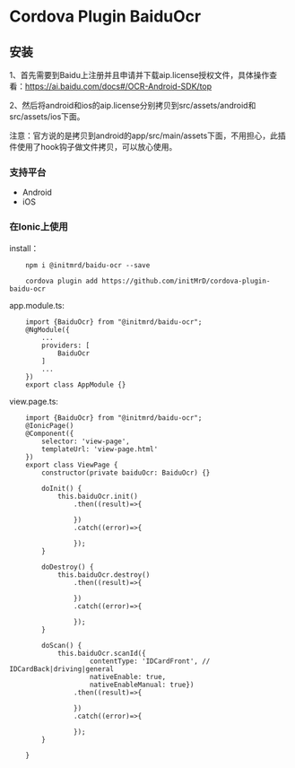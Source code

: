 # Cordova Plugin BaiduOcr

## 安装

1、首先需要到Baidu上注册并且申请并下载aip.license授权文件，具体操作查看：https://ai.baidu.com/docs#/OCR-Android-SDK/top

2、然后将android和ios的aip.license分别拷贝到src/assets/android和src/assets/ios下面。

注意：官方说的是拷贝到android的app/src/main/assets下面，不用担心，此插件使用了hook钩子做文件拷贝，可以放心使用。


### 支持平台

- Android
- iOS

### 在Ionic上使用

install：
```
    npm i @initmrd/baidu-ocr --save
```
```
    cordova plugin add https://github.com/initMrD/cordova-plugin-baidu-ocr
```

app.module.ts:
```
    import {BaiduOcr} from "@initmrd/baidu-ocr";
    @NgModule({
        ...
        providers: [
            BaiduOcr
        ]
        ...
    })
    export class AppModule {}
```
view.page.ts:
```
    import {BaiduOcr} from "@initmrd/baidu-ocr";
    @IonicPage()
    @Component({
        selector: 'view-page',
        templateUrl: 'view-page.html'
    })
    export class ViewPage {
        constructor(private baiduOcr: BaiduOcr) {}
        
        doInit() {
            this.baiduOcr.init()
                .then((result)=>{
                    
                })
                .catch((error)=>{
                    
                });
        }
        
        doDestroy() {
            this.baiduOcr.destroy()
                .then((result)=>{
                    
                })
                .catch((error)=>{
                    
                });
        }
        
        doScan() {
            this.baiduOcr.scanId({
                    contentType: 'IDCardFront', // IDCardBack|driving|general
                    nativeEnable: true, 
                    nativeEnableManual: true})
                .then((result)=>{
                    
                })
                .catch((error)=>{
                    
                });
        }
        
    }
```
